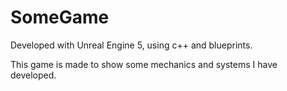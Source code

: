 # SomeGame

Developed with Unreal Engine 5, using c++ and blueprints.

This game is made to show some mechanics and systems I have developed.
